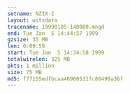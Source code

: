 ```yaml
---
setname: NZIX-I
layout: witsdata
tracename: 19990105-140000.mngd
end: Tue Jan  5 14:44:57 1999
gzsize: 35 MB
len: 0:09:59
start: Tue Jan  5 14:34:58 1999
totalwirelen: 325 MB
pkts: 1 million
size: 75 MB
md5: f77155edfbcaa46960531fc80498a36f
---
```

